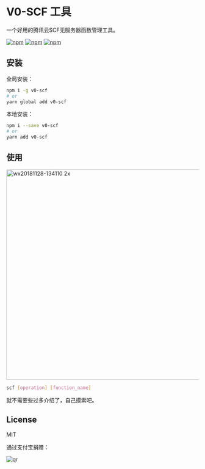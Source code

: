 # V0-SCF 工具

一个好用的腾讯云SCF无服务器函数管理工具。

[![npm](https://img.shields.io/npm/v/v0-scf.svg)](https://npmjs.org/package/v0-scf) [![npm](https://img.shields.io/npm/dm/v0-scf.svg)](https://npmjs.org/package/v0-scf) [![npm](https://img.shields.io/npm/dt/v0-scf.svg)](https://npmjs.org/package/v0-scf)

## 安装

全局安装：

```bash
npm i -g v0-scf
# or
yarn global add v0-scf
```

本地安装：

```bash
npm i --save v0-scf
# or
yarn add v0-scf
```

## 使用

<img width="551" alt="wx20181128-134110 2x" src="https://user-images.githubusercontent.com/1890238/49131474-4e657400-f313-11e8-8225-8211fcbe8f44.png">

```bash
scf [operation] [function_name]
```

就不需要些过多介绍了，自己摸索吧。


## License

MIT

通过支付宝捐赠：

![qr](https://cloud.githubusercontent.com/assets/1890238/15489630/fccbb9cc-2193-11e6-9fed-b93c59d6ef37.png)
